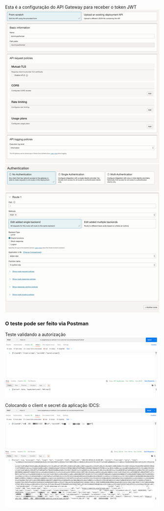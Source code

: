 
Esta é a configuração do API Gateway para receber o token JWT
![1](./images/API-Gateway-1.png)
![2](./images/API-Gateway-2.png)
![3](./images/API-Gateway-3.png)

### O teste pode ser feito via Postman

Teste validando a autorização
![teste-nao-autorizado.png](./images/teste-nao-autorizado.png)

Colocando o client e secret da aplicação IDCS:
![4](./images/Postman1.png)
